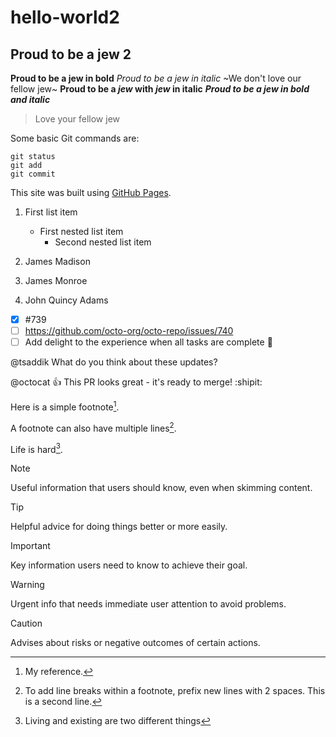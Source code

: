 # hello-world2
## Proud to be a jew 2
**Proud to be a jew in bold**
*Proud to be a jew in italic*
~We don't love our fellow jew~
**Proud to be a *jew* with *jew* in italic**
***Proud to be a jew in bold and italic***

> Love your fellow jew

Some basic Git commands are:
```
git status
git add
git commit
```

This site was built using [GitHub Pages](https://pages.github.com/).

1. First list item
   - First nested list item
     - Second nested list item
    

1. James Madison
2. James Monroe
3. John Quincy Adams

- [x] #739
- [ ] https://github.com/octo-org/octo-repo/issues/740
- [ ] Add delight to the experience when all tasks are complete :tada:

@tsaddik What do you think about these updates?

@octocat :+1: This PR looks great - it's ready to merge! :shipit:


Here is a simple footnote[^1].

A footnote can also have multiple lines[^2].

Life is hard[^3].

[^1]: My reference.
[^2]: To add line breaks within a footnote, prefix new lines with 2 spaces.
  This is a second line.
[^3]: Living and existing are two different things


> [!NOTE]
> Useful information that users should know, even when skimming content.

> [!TIP]
> Helpful advice for doing things better or more easily.

> [!IMPORTANT]
> Key information users need to know to achieve their goal.

> [!WARNING]
> Urgent info that needs immediate user attention to avoid problems.

> [!CAUTION]
> Advises about risks or negative outcomes of certain actions.

